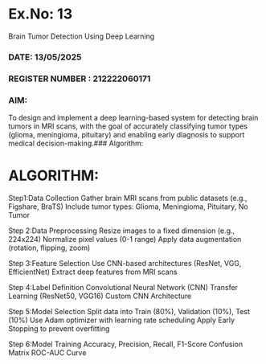 
# Ex.No: 13 
Brain Tumor Detection Using Deep Learning
### DATE: 13/05/2025                                                                           
### REGISTER NUMBER : 212222060171
### AIM: 
To design and implement a deep learning-based system for detecting brain tumors in MRI scans, with the goal of accurately classifying tumor types (glioma, meningioma, pituitary) and enabling early diagnosis to support medical decision-making.###  Algorithm:
##
# ALGORITHM:
Step1:Data Collection
  Gather brain MRI scans from public datasets (e.g., Figshare, BraTS)
  Include tumor types: Glioma, Meningioma, Pituitary, No Tumor

Step 2:Data Preprocessing
  Resize images to a fixed dimension (e.g., 224x224)
  Normalize pixel values (0-1 range)
  Apply data augmentation (rotation, flipping, zoom)

Step 3:Feature Selection
   Use CNN-based architectures (ResNet, VGG, EfficientNet)
   Extract deep features from MRI scans

Step 4:Label Definition
   Convolutional Neural Network (CNN)
   Transfer Learning (ResNet50, VGG16)
   Custom CNN Architecture

Step 5:Model Selection
   Split data into Train (80%), Validation (10%), Test (10%)
   Use Adam optimizer with learning rate scheduling
   Apply Early Stopping to prevent overfitting

Step 6:Model Training
   Accuracy, Precision, Recall, F1-Score
   Confusion Matrix
   ROC-AUC Curve
